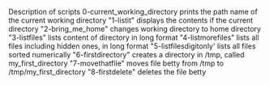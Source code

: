 Description of scripts
0-current_working_directory prints the path name of the current working directory
"1-listit" displays the contents if the current directory
"2-bring_me_home" changes working directory to home directory
"3-listfiles" lists content of directory in long format
"4-listmorefiles" lists all files including hidden ones, in long format
"5-listfilesdigitonly' lists all files sorted numerically
"6-firstdirectory" creates a directory in /tmp, called my_first_directory
"7-movethatfile" moves file betty from /tmp to /tmp/my_first_directory
"8-firstdelete" deletes the file betty
